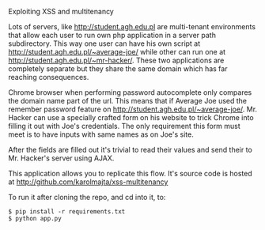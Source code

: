 Exploiting XSS and multitenancy

Lots of servers, like http://student.agh.edu.pl are multi-tenant environments
that allow each user to run own php application in a server path subdirectory.
This way one user can have his own script at
http://student.agh.edu.pl/~average-joe/ while other can run one at
http://student.agh.edu.pl/~mr-hacker/. These two applications are completely
separate but they share the same domain which has far reaching consequences.

Chrome browser when performing password autocomplete only compares the
domain name part of the url. This means that if Average Joe used the
remember password feature on http://student.agh.edu.pl/~average-joe/.
Mr. Hacker can use a specially crafted form on his website to trick
Chrome into filling it out with Joe's credentials. The only requirement
this form must meet is to have inputs with same names as on Joe's site.

After the fields are filled out it's trivial to read their values and
send their to Mr. Hacker's server using AJAX.

This application allows you to replicate this flow. It's source code is
hosted at http://github.com/karolmajta/xss-multitenancy

To run it after cloning the repo, and cd into it, to:

    $ pip install -r requirements.txt
    $ python app.py

